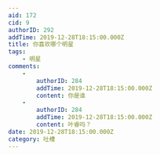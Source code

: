 ```yaml
---
aid: 172
cid: 9
authorID: 292
addTime: 2019-12-28T18:15:00.000Z
title: 你喜欢哪个明星
tags:
    - 明星
comments:
    -
        authorID: 284
        addTime: 2019-12-28T18:15:00.000Z
        content: 你是谁
    -
        authorID: 284
        addTime: 2019-12-28T18:15:00.000Z
        content: 叶睿吗？
date: 2019-12-28T18:15:00.000Z
category: 吐槽
---
```




